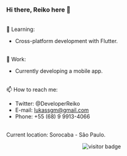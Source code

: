 ### Hi there, Reiko here 👋
<br>🌱 Learning: <br>
- Cross-platform development with Flutter.

<br>🔭 Work: <br>
* Currently developing a mobile app.

<br>📫 How to reach me: <br> 
* Twitter: @DeveloperReiko <br>
* E-mail: lukassgm@gmail.com <br>
* Phone: +55 (68) 9 9913-4066 <br>

<br>Current location: Sorocaba - São Paulo.<br>

<p align="center">
  <img src="https://visitor-badge.glitch.me/badge?page_id=Reiko-Developer.Reiko-Developer" alt="visitor badge"/>
</p>

<!--
**Reiko-Developer/Reiko-Developer** is a ✨ _special_ ✨ repository because its `README.md` (this file) appears on your GitHub profile.**
-->
